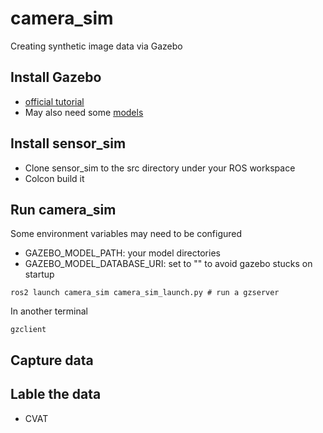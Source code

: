 # camera_sim
Creating synthetic image data via Gazebo



## Install Gazebo

- [official tutorial](https://classic.gazebosim.org/tutorials?cat=install)
- May also need some [models](https://github.com/osrf/gazebo_models)



## Install sensor_sim

- Clone sensor_sim to the src directory under your ROS workspace
- Colcon build it



## Run camera_sim
Some environment variables may need to be configured
- GAZEBO_MODEL_PATH: your model directories
- GAZEBO_MODEL_DATABASE_URI: set to "" to avoid gazebo stucks on startup

```shell
ros2 launch camera_sim camera_sim_launch.py # run a gzserver
```

In another terminal

```shell
gzclient
```



## Capture data



## Lable the data

- CVAT

